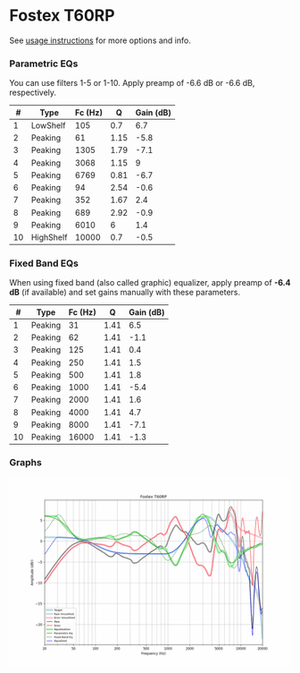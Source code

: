 # Fostex T60RP
See [usage instructions](https://github.com/jaakkopasanen/AutoEq#usage) for more options and info.

### Parametric EQs
You can use filters 1-5 or 1-10. Apply preamp of -6.6 dB or -6.6 dB, respectively.

|   # | Type      |   Fc (Hz) |    Q |   Gain (dB) |
|-----|-----------|-----------|------|-------------|
|   1 | LowShelf  |       105 | 0.7  |         6.7 |
|   2 | Peaking   |        61 | 1.15 |        -5.8 |
|   3 | Peaking   |      1305 | 1.79 |        -7.1 |
|   4 | Peaking   |      3068 | 1.15 |         9   |
|   5 | Peaking   |      6769 | 0.81 |        -6.7 |
|   6 | Peaking   |        94 | 2.54 |        -0.6 |
|   7 | Peaking   |       352 | 1.67 |         2.4 |
|   8 | Peaking   |       689 | 2.92 |        -0.9 |
|   9 | Peaking   |      6010 | 6    |         1.4 |
|  10 | HighShelf |     10000 | 0.7  |        -0.5 |

### Fixed Band EQs
When using fixed band (also called graphic) equalizer, apply preamp of **-6.4 dB** (if available) and set gains manually with these parameters.

|   # | Type    |   Fc (Hz) |    Q |   Gain (dB) |
|-----|---------|-----------|------|-------------|
|   1 | Peaking |        31 | 1.41 |         6.5 |
|   2 | Peaking |        62 | 1.41 |        -1.1 |
|   3 | Peaking |       125 | 1.41 |         0.4 |
|   4 | Peaking |       250 | 1.41 |         1.5 |
|   5 | Peaking |       500 | 1.41 |         1.8 |
|   6 | Peaking |      1000 | 1.41 |        -5.4 |
|   7 | Peaking |      2000 | 1.41 |         1.6 |
|   8 | Peaking |      4000 | 1.41 |         4.7 |
|   9 | Peaking |      8000 | 1.41 |        -7.1 |
|  10 | Peaking |     16000 | 1.41 |        -1.3 |

### Graphs
![](./Fostex%20T60RP.png)
